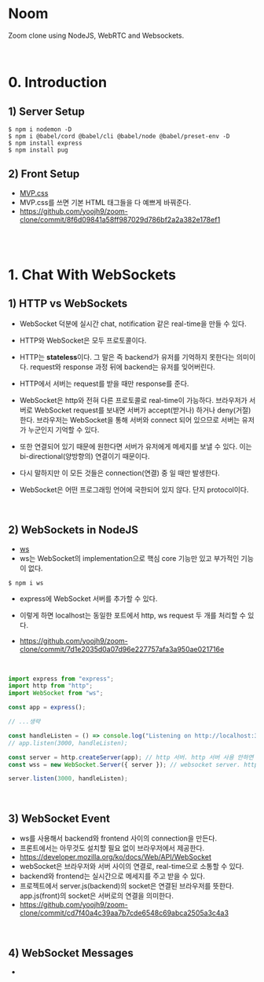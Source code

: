 # Noom

Zoom clone using NodeJS, WebRTC and Websockets.

<br>

# 0. Introduction

## 1) Server Setup

```
$ npm i nodemon -D
$ npm i @babel/cord @babel/cli @babel/node @babel/preset-env -D
$ npm install express
$ npm install pug
```

## 2) Front Setup

-   [MVP.css](https://andybrewer.github.io/mvp/)
-   MVP.css를 쓰면 기본 HTML 태그들을 다 예쁘게 바꿔준다.
-   https://github.com/yoojh9/zoom-clone/commit/8f6d09841a58ff987029d786bf2a2a382e178ef1

<br><br>

# 1. Chat With WebSockets

## 1) HTTP vs WebSockets

-   WebSocket 덕분에 실시간 chat, notification 같은 real-time을 만들 수 있다.
-   HTTP와 WebSocket은 모두 프로토콜이다.
-   HTTP는 **stateless**이다. 그 말은 즉 backend가 유저를 기억하지 못한다는 의미이다. request와 response 과정 뒤에 backend는 유저를 잊어버린다.
-   HTTP에서 서버는 request를 받을 때만 response를 준다.

-   WebSocket은 http와 전혀 다른 프로토콜로 real-time이 가능하다. 브라우저가 서버로 WebSocket request를 보내면 서버가 accept(받거나) 하거나 deny(거절) 한다. 브라우저는 WebSocket을 통해 서버와 connect 되어 있으므로 서버는 유저가 누군인지 기억할 수 있다.
-   또한 연결되어 있기 때문에 원한다면 서버가 유저에게 메세지를 보낼 수 있다. 이는 bi-directional(양방향의) 연결이기 때문이다.
-   다시 말하지만 이 모든 것들은 connection(연결) 중 일 때만 발생한다.
-   WebSocket은 어떤 프로그래밍 언어에 국한되어 있지 않다. 단지 protocol이다.

<br>

## 2) WebSockets in NodeJS

-   [ws](https://www.npmjs.com/package/ws)
-   ws는 WebSocket의 implementation으로 핵심 core 기능만 있고 부가적인 기능이 없다.

```
$ npm i ws
```

-   express에 WebSocket 서버를 추가할 수 있다.

-   이렇게 하면 localhost는 동일한 포트에서 http, ws request 두 개를 처리할 수 있다.
-   https://github.com/yoojh9/zoom-clone/commit/7d1e2035d0a07d96e227757afa3a950ae021716e

<br>

```javascript
import express from "express";
import http from "http";
import WebSocket from "ws";

const app = express();

// ...생략

const handleListen = () => console.log("Listening on http://localhost:3000");
// app.listen(3000, handleListen);

const server = http.createServer(app); // http 서버. http 서버 사용 안하면 안 만들어도 됨
const wss = new WebSocket.Server({ server }); // websocket server. http 서버 위에 websocket 서버를 만듦.

server.listen(3000, handleListen);
```

<br>

## 3) WebSocket Event

-   ws를 사용해서 backend와 frontend 사이의 connection을 만든다.
-   프론트에서는 아무것도 설치할 필요 없이 브라우저에서 제공한다.
-   https://developer.mozilla.org/ko/docs/Web/API/WebSocket
-   webSocket은 브라우저와 서버 사이의 연결로, real-time으로 소통할 수 있다.
-   backend와 frontend는 실시간으로 메세지를 주고 받을 수 있다.
-   프로젝트에서 server.js(backend)의 socket은 연결된 브라우저를 뜻한다. app.js(front)의 socket은 서버로의 연결을 의미한다.
-   https://github.com/yoojh9/zoom-clone/commit/cd7f40a4c39aa7b7cde6548c69abca2505a3c4a3

<br>

## 4) WebSocket Messages

-
